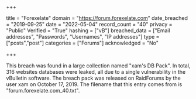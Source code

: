 +++

title = "Forexelate"
domain = "https://forum.forexelate.com"
date_breached = "2019-09-25"
date = "2022-05-04"
record_count = "40"
privacy = "Public"
Verified = "True"
hashing = ["vB"]
breached_data = ["Email addresses", "Passwords", "Usernames", "IP addresses"]
type = ["posts","post"]
categories = ["Forums"]
acknowledged = "No"


+++


This breach was found in a large collection named "xam's DB Pack". In total, 316 websites databases were leaked, all due to a single vulnerability in the vBulletin software. The breach pack was released on RaidForums by the user xam on October 17, 2019. The filename that this entry comes from is "forum.forexelate.com_40.txt".

